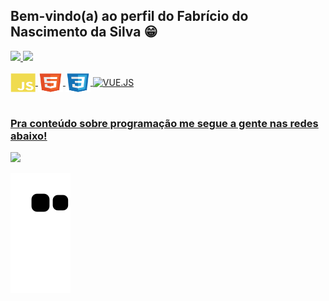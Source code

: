 ## Bem-vindo(a) ao perfil do Fabrício do Nascimento da Silva 😁

 <div>
   <a href="https://github.com/fnascimentosilva">
   <img height="180em" src="https://github-readme-stats.vercel.app/api?username=fnascimentosilva&show_icons=true&theme=tokyonight&include_all_commits=true&count_private=true"/>
   <img height="180em" src="https://github-readme-stats.vercel.app/api/top-langs/?username=fnascimentosilva&layout=compact&langs_count=6&theme=tokyonight"/>

</div>
<div style="display: inline_block"><br>
  <img align="center" alt="Js" height="30" width="40" src="https://raw.githubusercontent.com/devicons/devicon/master/icons/javascript/javascript-plain.svg">
  <img align="center" alt="HTML" height="30" width="40" src="https://raw.githubusercontent.com/devicons/devicon/master/icons/html5/html5-original.svg">
  <img align="center" alt="CSS" height="30" width="40" src="https://raw.githubusercontent.com/devicons/devicon/master/icons/css3/css3-original.svg">
 <img align="center" alt="VUE.JS" height="30" width="40" 
  src="https://seeklogo.com/images/V/vuejs-logo-17D586B587-seeklogo.com.png">
</div>
 
 <br>
 
  ### Pra conteúdo sobre programação me segue a gente nas redes abaixo!
 
<div> 
  
  <a href="https://www.linkedin.com/in/fabr%C3%ADcio-nascimento-7b6a41143" target="_blank"><img src="https://img.shields.io/badge/-LinkedIn-%230077B5?style=for-the-badge&logo=linkedin&logoColor=white" target="_blank"></a> 
 
  ![Snake animation](https://github.com/fnascimentosilva/fnascimentosilva/blob/output/github-contribution-grid-snake.svg)

</div>
